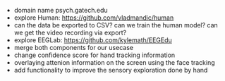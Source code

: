 - domain name psych.gatech.edu
- explore Human: https://github.com/vladmandic/human
- can the data be exported to CSV? can we train the human model? can  we get the video recording via export?
- explore EEGLab: https://github.com/kylemath/EEGEdu
- merge both components for our usecase
- change confidence score for hand tracking information
- overlaying attenion information on the screen using the face tracking
- add functionality to improve the sensory exploration done by hand

